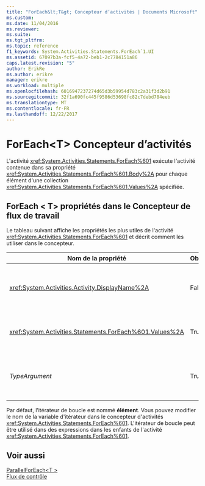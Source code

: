 ```yaml
---
title: "ForEach&lt;T&gt; Concepteur d’activités | Documents Microsoft"
ms.custom: 
ms.date: 11/04/2016
ms.reviewer: 
ms.suite: 
ms.tgt_pltfrm: 
ms.topic: reference
f1_keywords: System.Activities.Statements.ForEach`1.UI
ms.assetid: 67097b3a-fcf5-4a72-beb1-2c7784151a86
caps.latest.revision: "5"
author: ErikRe
ms.author: erikre
manager: erikre
ms.workload: multiple
ms.openlocfilehash: 6016947237274d65d3b59954d783c2a31f3d2b91
ms.sourcegitcommit: 32f1a690fc445f9586d53698fc82c7debd784eeb
ms.translationtype: MT
ms.contentlocale: fr-FR
ms.lasthandoff: 12/22/2017
---
```

# <a name="foreachlttgt-activity-designer"></a>ForEach&lt;T&gt; Concepteur d’activités
L'activité <xref:System.Activities.Statements.ForEach%601> exécute l'activité contenue dans sa propriété <xref:System.Activities.Statements.ForEach%601.Body%2A> pour chaque élément d'une collection <xref:System.Activities.Statements.ForEach%601.Values%2A> spécifiée.  
  
## <a name="foreacht-properties-in-the-workflow-designer"></a>ForEach < T\> propriétés dans le Concepteur de flux de travail  
 Le tableau suivant affiche les propriétés les plus utiles de l'activité <xref:System.Activities.Statements.ForEach%601> et décrit comment les utiliser dans le concepteur.  
  
|Nom de la propriété|Obligatoire|Utilisation|  
|-------------------|--------------|-----------|  
|<xref:System.Activities.Activity.DisplayName%2A>|False|Nom convivial de l'activité <xref:System.Activities.Statements.ForEach%601>. La valeur par défaut est ForEach < Int32\>. Bien que la valeur de la propriété <xref:System.Activities.Activity.DisplayName%2A> ne soit pas strictement obligatoire, il est recommandé d'en utiliser une.|  
|<xref:System.Activities.Statements.ForEach%601.Values%2A>|True|Collection d’éléments à itérer. Pour définir le <xref:System.Activities.Statements.ForEach%601.Values%2A>, tapez un [!INCLUDE[vbprvb](../code-quality/includes/vbprvb_md.md)] expression dans le **valeurs** zone sur le **ForEach < T\>**  activité concepteur ou dans la grille des propriétés.|  
|*TypeArgument*|True|Le type des éléments dans le <xref:System.Activities.Statements.ForEach%601.Values%2A> collection spécifiée par le paramètre générique *T*. Par défaut, *TypeArgument* a la valeur **Int32**. Pour modifier le type, modifiez la valeur de la *TypeArgument* zone de liste déroulante dans la grille des propriétés.|  
  
 Par défaut, l’itérateur de boucle est nommé **élément**. Vous pouvez modifier le nom de la variable d'itérateur dans le concepteur d'activités <xref:System.Activities.Statements.ForEach%601>. L'itérateur de boucle peut être utilisé dans des expressions dans les enfants de l'activité <xref:System.Activities.Statements.ForEach%601>.  
  
## <a name="see-also"></a>Voir aussi  
 [ParallelForEach\<T >](../workflow-designer/parallelforeach-t-activity-designer.md)   
 [Flux de contrôle](../workflow-designer/control-flow-activity-designers.md)